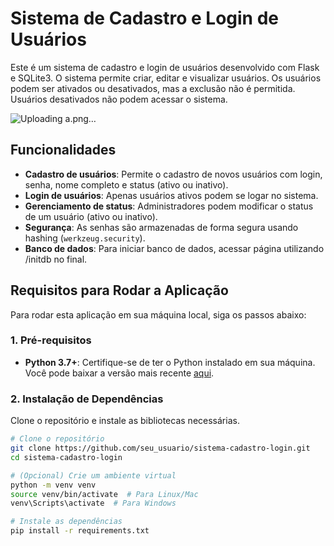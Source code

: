 # Sistema de Cadastro e Login de Usuários

Este é um sistema de cadastro e login de usuários desenvolvido com Flask e SQLite3. O sistema permite criar, editar e visualizar usuários. Os usuários podem ser ativados ou desativados, mas a exclusão não é permitida. Usuários desativados não podem acessar o sistema.

![Uploading a.png…]()

## Funcionalidades

- **Cadastro de usuários**: Permite o cadastro de novos usuários com login, senha, nome completo e status (ativo ou inativo).
- **Login de usuários**: Apenas usuários ativos podem se logar no sistema.
- **Gerenciamento de status**: Administradores podem modificar o status de um usuário (ativo ou inativo).
- **Segurança**: As senhas são armazenadas de forma segura usando hashing (`werkzeug.security`).
- **Banco de dados**: Para iniciar banco de dados, acessar página utilizando /initdb no final.

## Requisitos para Rodar a Aplicação

Para rodar esta aplicação em sua máquina local, siga os passos abaixo:

### 1. Pré-requisitos

- **Python 3.7+**: Certifique-se de ter o Python instalado em sua máquina. Você pode baixar a versão mais recente [aqui](https://www.python.org/downloads/).

### 2. Instalação de Dependências

Clone o repositório e instale as bibliotecas necessárias.

```bash
# Clone o repositório
git clone https://github.com/seu_usuario/sistema-cadastro-login.git
cd sistema-cadastro-login

# (Opcional) Crie um ambiente virtual
python -m venv venv
source venv/bin/activate  # Para Linux/Mac
venv\Scripts\activate  # Para Windows

# Instale as dependências
pip install -r requirements.txt
